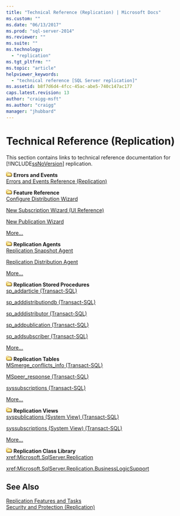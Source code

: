 ```yaml
---
title: "Technical Reference (Replication) | Microsoft Docs"
ms.custom: ""
ms.date: "06/13/2017"
ms.prod: "sql-server-2014"
ms.reviewer: ""
ms.suite: ""
ms.technology: 
  - "replication"
ms.tgt_pltfrm: ""
ms.topic: "article"
helpviewer_keywords: 
  - "technical reference [SQL Server replication]"
ms.assetid: b8f7d6d4-4fcc-45ac-abe5-740c147ac177
caps.latest.revision: 13
author: "craigg-msft"
ms.author: "craigg"
manager: "jhubbard"
---
```

# Technical Reference (Replication)
  This section contains links to technical reference documentation for [!INCLUDE[ssNoVersion](../../includes/ssnoversion-md.md)] replication.  
  
 ![Small File Folder Icon](../../../2014/integration-services/media/filefolder-small.gif "Small File Folder Icon") **Errors and Events**  
 [Errors and Events Reference &#40;Replication&#41;](../../../2014/relational-databases/replication/errors-and-events-reference-replication.md)  
  
 ![Small File Folder Icon](../../../2014/integration-services/media/filefolder-small.gif "Small File Folder Icon") **Feature Reference**  
 [Configure Distribution Wizard](../../../2014/relational-databases/replication/configure-distribution-wizard.md)  
  
 [New Subscription Wizard &#40;UI Reference&#41;](../../../2014/relational-databases/replication/new-subscription-wizard-ui-reference.md)  
  
 [New Publication Wizard](../../../2014/relational-databases/replication/new-publication-wizard.md)  
  
 [More…](../../../2014/relational-databases/replication/properties-reference-replication.md)  
  
 ![Small File Folder Icon](../../../2014/integration-services/media/filefolder-small.gif "Small File Folder Icon") **Replication Agents**  
 [Replication Snapshot Agent](../../../2014/relational-databases/replication/replication-snapshot-agent.md)  
  
 [Replication Distribution Agent](../../../2014/relational-databases/replication/replication-distribution-agent.md)  
  
 [More…](../../../2014/relational-databases/replication/replication-agents.md)  
  
 ![Small File Folder Icon](../../../2014/integration-services/media/filefolder-small.gif "Small File Folder Icon") **Replication Stored Procedures**  
 [sp_addarticle &#40;Transact-SQL&#41;](~/relational-databases/system-stored-procedures/sp-addarticle-transact-sql.md)  
  
 [sp_adddistributiondb &#40;Transact-SQL&#41;](~/relational-databases/system-stored-procedures/sp-adddistributiondb-transact-sql.md)  
  
 [sp_adddistributor &#40;Transact-SQL&#41;](~/relational-databases/system-stored-procedures/sp-adddistributor-transact-sql.md)  
  
 [sp_addpublication &#40;Transact-SQL&#41;](~/relational-databases/system-stored-procedures/sp-addpublication-transact-sql.md)  
  
 [sp_addsubscriber &#40;Transact-SQL&#41;](~/relational-databases/system-stored-procedures/sp-addsubscriber-transact-sql.md)  
  
 [More…](~/relational-databases/system-stored-procedures/replication-stored-procedures-transact-sql.md)  
  
 ![Small File Folder Icon](../../../2014/integration-services/media/filefolder-small.gif "Small File Folder Icon") **Replication Tables**  
 [MSmerge_conflicts_info &#40;Transact-SQL&#41;](~/relational-databases/system-tables/msmerge-conflicts-info-transact-sql.md)  
  
 [MSpeer_response &#40;Transact-SQL&#41;](~/relational-databases/system-tables/mspeer-response-transact-sql.md)  
  
 [syssubscriptions &#40;Transact-SQL&#41;](~/relational-databases/system-tables/syssubscriptions-transact-sql.md)  
  
 [More…](~/relational-databases/system-tables/replication-tables-transact-sql.md)  
  
 ![Small File Folder Icon](../../../2014/integration-services/media/filefolder-small.gif "Small File Folder Icon") **Replication Views**  
 [syspublications &#40;System View&#41; &#40;Transact-SQL&#41;](~/relational-databases/system-views/syspublications-system-view-transact-sql.md)  
  
 [syssubscriptions &#40;System View&#41; &#40;Transact-SQL&#41;](~/relational-databases/system-views/syssubscriptions-system-view-transact-sql.md)  
  
 [More…](~/relational-databases/system-views/replication-views-transact-sql.md)  
  
 ![Small File Folder Icon](../../../2014/integration-services/media/filefolder-small.gif "Small File Folder Icon") **Replication Class Library**  
 <xref:Microsoft.SqlServer.Replication>  
  
 <xref:Microsoft.SqlServer.Replication.BusinessLogicSupport>  
  
## See Also  
 [Replication Features and Tasks](../../../2014/relational-databases/replication/replication-features-and-tasks.md)   
 [Security and Protection &#40;Replication&#41;](../../../2014/relational-databases/replication/security-and-protection-replication.md)  
  
  